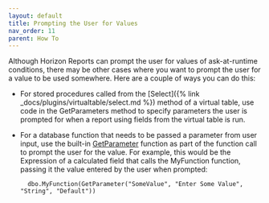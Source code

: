 ```yaml
---
layout: default
title: Prompting the User for Values
nav_order: 11
parent: How To
---
```


Although Horizon Reports can prompt the user for values of ask-at-runtime conditions, there may be other cases where you want to prompt the user for a value to be used somewhere. Here are a couple of ways you can do this:

* For stored procedures called from the [Select]({% link _docs/plugins/virtualtable/select.md %}) method of a virtual table, use code in the GetParameters method to specify parameters the user is prompted for when a report using fields from the virtual table is run.

* For a database function that needs to be passed a parameter from user input, use the built-in [GetParameter](vfps://Topic/_16W0VJB34) function as part of the function call to prompt the user for the value. For example, this would be the Expression of a calculated field that calls the MyFunction function, passing it the value entered by the user when prompted:

        dbo.MyFunction(GetParameter("SomeValue", "Enter Some Value", "String", "Default"))